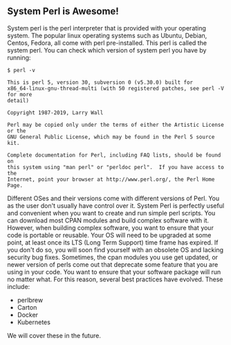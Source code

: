 ## System Perl is Awesome!

System perl is the perl interpreter that is provided with your operating system.
The popular linux operating systems such as Ubuntu, Debian, Centos, Fedora, all
come with perl pre-installed. This perl is called the system perl. You can
check which version of system perl you have by running:

```
$ perl -v

This is perl 5, version 30, subversion 0 (v5.30.0) built for 
x86_64-linux-gnu-thread-multi (with 50 registered patches, see perl -V for more
detail)

Copyright 1987-2019, Larry Wall

Perl may be copied only under the terms of either the Artistic License or the
GNU General Public License, which may be found in the Perl 5 source kit.

Complete documentation for Perl, including FAQ lists, should be found on
this system using "man perl" or "perldoc perl".  If you have access to the
Internet, point your browser at http://www.perl.org/, the Perl Home Page.
```

Different OSes and their versions come with different versions of Perl. You
as the user don't usually have control over it. System Perl is perfectly
useful and convenient when you want to create and run simple perl scripts.
You can download most CPAN modules and build complex software with it. 
However, when building complex software, you want to ensure that your code
is portable or reusable. Your OS will need to be upgraded at some point, at
least once its LTS (Long Term Support) time frame has expired. If you don't
do so, you will soon find yourself with an obsolete OS and lacking security
bug fixes. Sometimes, the cpan modules you use get updated, or newer version
of perls come out that deprecate some feature that you are using in your code.
You want to ensure that your software package will run no matter what. For this
reason, several best practices have evolved. These include:

* perlbrew
* Carton
* Docker
* Kubernetes

We will cover these in the future.
